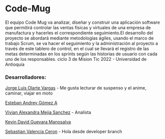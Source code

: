 # Code-Mug

El equipo Code Mug va analizar, diseñar y construir una aplicación software que permitirá controlar las ventas físicas y virtuales de una empresa de manufactura y hacerles el correspondiente seguimiento.El desarrollo del proyecto se abordará mediante metodologías ágiles, usando el marco de trabajo Scrum, se va hacer el seguimiento y la administración al proyecto a través de este tablero de control, en el cual se llevará el registro de las metas determinadas en los sprints según las historias de usuario con cada uno de los responsables. ciclo 3 de Mision Tic 2022 - Universidad de Antioquia

### Desarrolladores:
[Jorge Luis Olarte Vargas](https://github.com/jolarte8811) - Me gusta lecturar de suspenso y el anime, caminar, viajar en moto

[Esteban Andrey Gómez A](https://github.com/unawaretub86)

[Vivian Alexandra Mejia Sanchez](https://github.com/VivianMejia) - Analista

[Kevin David Guevara Manosalva](https://github.com/KevinG090)

[Sebastian Valencia Ceron](https://github.com/yipson) - Hola desde developer branch
